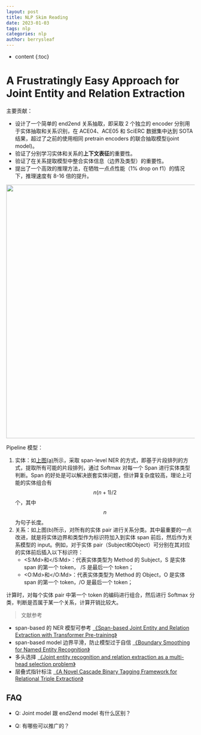 ```yaml
---
layout: post
title: NLP Skim Reading
date: 2023-01-03
tags: nlp
categories: nlp
author: berrysleaf
---
```

* content
{:toc}


# A Frustratingly Easy Approach for Joint Entity and Relation Extraction




主要贡献：
- 设计了一个简单的 end2end 关系抽取，即采取 2 个独立的 encoder 分别用于实体抽取和关系识别，在 ACE04、ACE05 和 SciERC 数据集中达到 SOTA 结果，超过了之前的使用相同 pretrain encoders 的联合抽取模型(joint model)。
- 验证了分别学习实体和关系的**上下文表征**的重要性。
- 验证了在关系提取模型中整合实体信息（边界及类型）的重要性。
- 提出了一个高效的推理方法，在牺牲一点点性能（1% drop on f1）的情况下，推理速度有 8-16 倍的提升。

<div style="display: flex; justify-content: center;">
    <img src="https://file.ddot.cc/imagehost/2023/joint_entity_relation_model.png" width=678pt id='joint-entity-relation-model-image'>
</div>

Pipeline 模型：
1. 实体：如[上图(a)](#joint-entity-relation-model-image)所示，采取 span-level NER 的方式，即基于片段排列的方式，提取所有可能的片段排列，通过 Softmax 对每一个 Span 进行实体类型判断。Span 的好处是可以解决嵌套实体问题，但计算复杂度较高，理论上可能的实体组合有 $$n(n+1)/2$$ 个，其中 $$n$$ 为句子长度。
2. 关系：如上图(b)所示，对所有的实体 pair 进行关系分类。其中最重要的一点改进，就是将实体边界和类型作为标识符加入到实体 span 前后，然后作为关系模型的 input。例如，对于实体 pair（Subject和Object）可分别在其对应的实体前后插入以下标识符：
   - <S:Md>和</S:Md>：代表实体类型为 Method 的 Subject，S 是实体 span 的第一个 token， /S 是最后一个 token；
   - <O:Md>和</O:Md>：代表实体类型为 Method 的 Object，O 是实体 span 的第一个 token，/O 是最后一个 token； 


计算时，对每个实体 pair 中第一个 token 的编码进行组合，然后进行 Softmax 分类，判断是否属于某一个关系，计算开销比较大。 

> 文献参考
- span-based 的 NER 模型可参考 [《Span-based Joint Entity and Relation Extraction with Transformer Pre-training》](https://arxiv.org/pdf/1909.07755.pdf)
- span-based model 边界平滑，防止模型过于自信 [《Boundary Smoothing for Named Entity Recognition》](https://arxiv.org/pdf/2204.12031.pdf)
- 多头选择 [《Joint entity recognition and relation extraction as a multi-head selection problem》](https://www.sciencedirect.com/science/article/abs/pii/S095741741830455X?via%3Dihub)
- 层叠式指针标注 [《A Novel Cascade Binary Tagging Framework for Relational Triple Extraction》](https://arxiv.org/pdf/1909.03227.pdf)
  

## FAQ <span id='joint-relation-extract-faq'></span>
- Q: Joint model 跟 end2end model 有什么区别？

- Q: 有哪些可以推广的？

